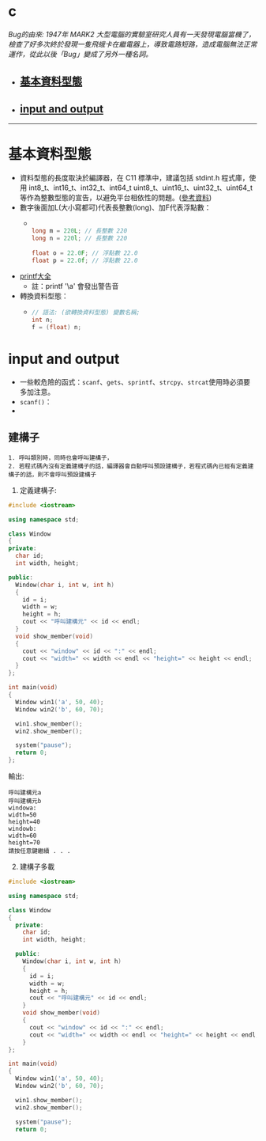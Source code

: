 # c

*Bug的由來: 1947年 MARK2 大型電腦的實驗室研究人員有一天發現電腦當機了，檢查了好多次終於發現一隻飛蛾卡在繼電器上，導致電路短路，造成電腦無法正常運作，從此以後「Bug」變成了另外一種名詞。*

* ## [基本資料型態](#001) #
* ## [input and output](#002) #


****

<h1 id="001">基本資料型態</h1> 

* 資料型態的長度取決於編譯器，在 C11 標準中，建議包括 stdint.h 程式庫，使用 int8_t、int16_t、int32_t、int64_t uint8_t、uint16_t、uint32_t、uint64_t 等作為整數型態的宣告，以避免平台相依性的問題。([參考資料](https://openhome.cc/Gossip/CGossip/Datatype.html))
* 數字後面加L(大小寫都可)代表長整數(long)、加F代表浮點數：
  * ```C
    
    long m = 220L; // 長整數 220
    long n = 220l; // 長整數 220
     
    float o = 22.0F; // 浮點數 22.0
    float p = 22.0f; // 浮點數 22.0

    ```
* [printf大全](https://codertw.com/%E7%A8%8B%E5%BC%8F%E8%AA%9E%E8%A8%80/548943/) 
  * 註：printf '\a' 會發出警告音 
* 轉換資料型態：
  * ```C
    // 語法: (欲轉換資料型態) 變數名稱;
    int n;
    f = (float) n;
    ```

<h1 id="002">input and output</h1> 

*  一些較危險的函式：`scanf`、`gets`、`sprintf`、`strcpy`、`strcat`使用時必須要多加注意。
*  `scanf()`：
  * 






## 建構子
    1. 呼叫類別時，同時也會呼叫建構子，
    2. 若程式碼內沒有定義建構子的話，編譯器會自動呼叫預設建構子，若程式碼內已經有定義建構子的話，則不會呼叫預設建構子  

1.  定義建構子:
  ```C++
  #include <iostream>

  using namespace std;

  class Window
  {
  private:
    char id;
    int width, height;

  public:
    Window(char i, int w, int h)
    {
      id = i;
      width = w;
      height = h;
      cout << "呼叫建構元" << id << endl;
    }
    void show_member(void)
    {
      cout << "window" << id << ":" << endl;
      cout << "width=" << width << endl << "height=" << height << endl;
    }
  };

  int main(void)
  {
    Window win1('a', 50, 40);
    Window win2('b', 60, 70);

    win1.show_member();
    win2.show_member();

    system("pause");
    return 0;
  };

  ```
輸出:
```
呼叫建構元a
呼叫建構元b
windowa:
width=50
height=40
windowb:
width=60
height=70
請按任意鍵繼續 . . .
```

2. 建構子多載
```c++
#include <iostream>

using namespace std;

class Window
{
  private:
    char id;
    int width, height;

  public:
    Window(char i, int w, int h)
    {
      id = i;
      width = w;
      height = h;
      cout << "呼叫建構元" << id << endl;
    }
    void show_member(void)
    {
      cout << "window" << id << ":" << endl;
      cout << "width=" << width << endl << "height=" << height << endl;
    }
};

int main(void)
{
  Window win1('a', 50, 40);
  Window win2('b', 60, 70);

  win1.show_member();
  win2.show_member();

  system("pause");
  return 0;
```
